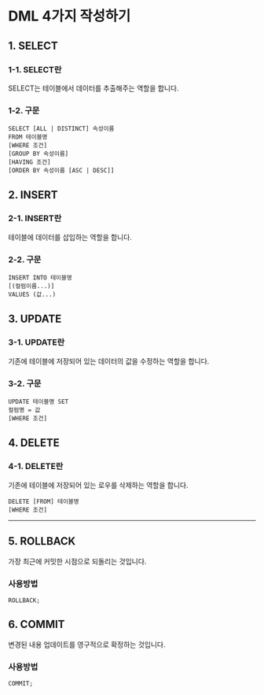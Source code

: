 # DML 4가지 작성하기

## 1. SELECT

### 1-1. SELECT란

SELECT는 테이블에서 데이터를 추출해주는 역할을 합니다.

### 1-2. 구문
```
SELECT [ALL | DISTINCT] 속성이름
FROM 테이블명
[WHERE 조건]
[GROUP BY 속성이름]
[HAVING 조건]
[ORDER BY 속성이름 [ASC | DESC]]
```

## 2. INSERT

### 2-1. INSERT란

테이블에 데이터를 삽입하는 역할을 합니다.

### 2-2. 구문

```
INSERT INTO 테이블명
[(컬럼이름...)]
VALUES (값...)
```

## 3. UPDATE

### 3-1. UPDATE란

기존에 테이블에 저장되어 있는 데이터의 값을 수정하는 역할을 합니다.

### 3-2. 구문

```
UPDATE 테이블명 SET
컬럼명 = 값
[WHERE 조건]
```

## 4. DELETE

### 4-1. DELETE란

기존에 테이블에 저장되어 있는 로우를 삭제하는 역할을 합니다.

```
DELETE [FROM] 테이블명
[WHERE 조건]
```

-----

## 5. ROLLBACK

가장 최근에 커밋한 시점으로 되돌리는 것입니다.

### 사용방법

```
ROLLBACK;
```

## 6. COMMIT

변경된 내용 업데이트를 영구적으로 확정하는 것입니다.

### 사용방법

```
COMMIT;
```